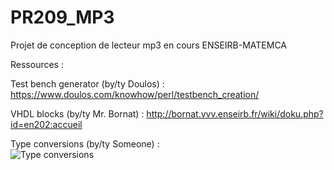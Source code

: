 # PR209_MP3
Projet de conception de lecteur mp3 en cours ENSEIRB-MATEMCA  

Ressources :  

Test bench generator (by/ty Doulos) : https://www.doulos.com/knowhow/perl/testbench_creation/  

VHDL blocks (by/ty Mr. Bornat) : http://bornat.vvv.enseirb.fr/wiki/doku.php?id=en202:accueil  

Type conversions (by/ty Someone) :  
![Type conversions](https://www.bitweenie.com/wp-content/uploads/2013/02/vhdl-type-conversions.png)
